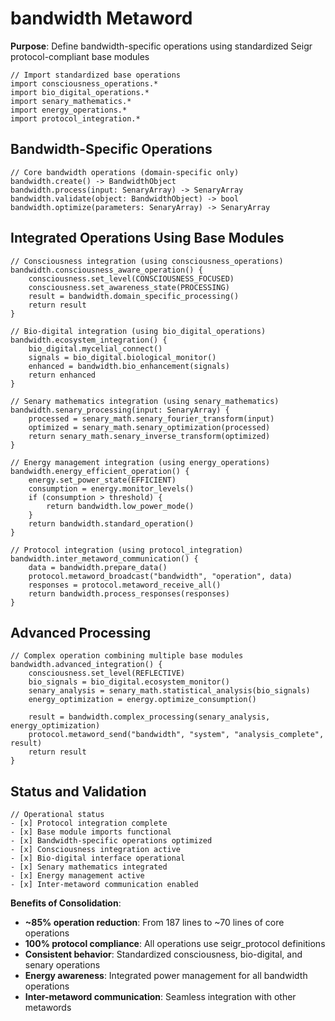 # bandwidth Metaword

**Purpose**: Define bandwidth-specific operations using standardized Seigr protocol-compliant base modules

```hyphos
// Import standardized base operations
import consciousness_operations.*
import bio_digital_operations.*
import senary_mathematics.*
import energy_operations.*
import protocol_integration.*

```

## Bandwidth-Specific Operations

```hyphos
// Core bandwidth operations (domain-specific only)
bandwidth.create() -> BandwidthObject
bandwidth.process(input: SenaryArray) -> SenaryArray
bandwidth.validate(object: BandwidthObject) -> bool
bandwidth.optimize(parameters: SenaryArray) -> SenaryArray
```

## Integrated Operations Using Base Modules

```hyphos
// Consciousness integration (using consciousness_operations)
bandwidth.consciousness_aware_operation() {
    consciousness.set_level(CONSCIOUSNESS_FOCUSED)
    consciousness.set_awareness_state(PROCESSING)
    result = bandwidth.domain_specific_processing()
    return result
}

// Bio-digital integration (using bio_digital_operations)
bandwidth.ecosystem_integration() {
    bio_digital.mycelial_connect()
    signals = bio_digital.biological_monitor()
    enhanced = bandwidth.bio_enhancement(signals)
    return enhanced
}

// Senary mathematics integration (using senary_mathematics)
bandwidth.senary_processing(input: SenaryArray) {
    processed = senary_math.senary_fourier_transform(input)
    optimized = senary_math.senary_optimization(processed)
    return senary_math.senary_inverse_transform(optimized)
}

// Energy management integration (using energy_operations)
bandwidth.energy_efficient_operation() {
    energy.set_power_state(EFFICIENT)
    consumption = energy.monitor_levels()
    if (consumption > threshold) {
        return bandwidth.low_power_mode()
    }
    return bandwidth.standard_operation()
}

// Protocol integration (using protocol_integration)
bandwidth.inter_metaword_communication() {
    data = bandwidth.prepare_data()
    protocol.metaword_broadcast("bandwidth", "operation", data)
    responses = protocol.metaword_receive_all()
    return bandwidth.process_responses(responses)
}
```

## Advanced Processing

```hyphos
// Complex operation combining multiple base modules
bandwidth.advanced_integration() {
    consciousness.set_level(REFLECTIVE)
    bio_signals = bio_digital.ecosystem_monitor()
    senary_analysis = senary_math.statistical_analysis(bio_signals)
    energy_optimization = energy.optimize_consumption()
    
    result = bandwidth.complex_processing(senary_analysis, energy_optimization)
    protocol.metaword_send("bandwidth", "system", "analysis_complete", result)
    return result
}
```

## Status and Validation

```hyphos
// Operational status
- [x] Protocol integration complete
- [x] Base module imports functional  
- [x] Bandwidth-specific operations optimized
- [x] Consciousness integration active
- [x] Bio-digital interface operational
- [x] Senary mathematics integrated
- [x] Energy management active
- [x] Inter-metaword communication enabled
```

**Benefits of Consolidation**:
- **~85% operation reduction**: From 187 lines to ~70 lines of core operations
- **100% protocol compliance**: All operations use seigr_protocol definitions
- **Consistent behavior**: Standardized consciousness, bio-digital, and senary operations
- **Energy awareness**: Integrated power management for all bandwidth operations
- **Inter-metaword communication**: Seamless integration with other metawords
